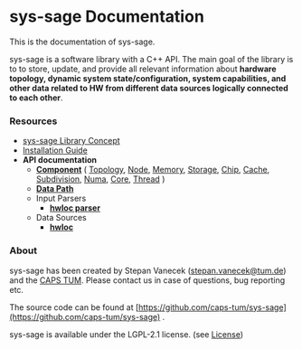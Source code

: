 # sys-sage Documentation

This is the documentation of sys-sage.

sys-sage is a software library with a C++ API.
The main goal of the library is to to store, update, and provide all relevant information about **hardware topology, dynamic system state/configuration, system capabilities, and other data related to HW from different data sources logically connected to each other**.

### Resources

- [sys-sage Library Concept](Concept.md)
- [Installation Guide](Installation_Guide.md)
- **API documentation**
    - [**Component**](class_component.html) ( [Topology](class_topology.html), [Node](class_node.html), [Memory](class_memory.html), [Storage](class_storage.html),  [Chip](class_chip.html), [Cache](class_cache.html), [Subdivision](class_subdivision.html), [Numa](class_numa.html), [Core](class_core.html), [Thread](class_thread.html) )
    - [**Data Path**](class_data_path.html)
    - Input Parsers
        - [**hwloc parser**](hwloc_8hpp.html)
    - Data Sources
        - [**hwloc**](hwloc-output_8cpp.html)
<!-- <img src="images/goal.drawio.png"> -->
<!-- \image html images/goal.drawio.png -->
### About

sys-sage has been created by Stepan Vanecek (stepan.vanecek@tum.de) and the [CAPS TUM](https://www.ce.cit.tum.de/en/caps/homepage/). Please contact us in case of questions, bug reporting etc.

The source code can be found at [https://github.com/caps-tum/sys-sage](https://github.com/caps-tum/sys-sage) .

sys-sage is available under the LGPL-2.1 license. (see [License](https://github.com/caps-tum/sys-sage/blob/master/LICENSE))
